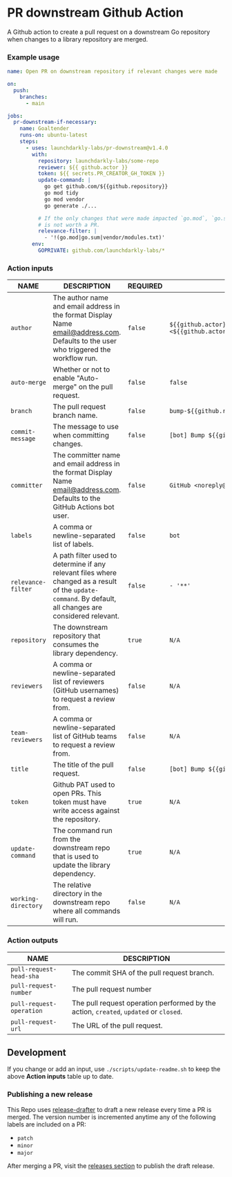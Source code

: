 # PR downstream Github Action
A Github action to create a pull request on a downstream Go repository when changes to a library repository are merged.

### Example usage

```yml
name: Open PR on downstream repository if relevant changes were made

on:
  push:
    branches:
      - main

jobs:
  pr-downstream-if-necessary:
    name: Goaltender
    runs-on: ubuntu-latest
    steps:
      - uses: launchdarkly-labs/pr-downstream@v1.4.0
        with:
          repository: launchdarkly-labs/some-repo
          reviewer: ${{ github.actor }}
          token: ${{ secrets.PR_CREATOR_GH_TOKEN }}
          update-command: |
            go get github.com/${{github.repository}}
            go mod tidy
            go mod vendor
            go generate ./...

          # If the only changes that were made impacted `go.mod`, `go.sum`, and/or `vendor/modules.txt`, then the change
          # is not worth a PR.
          relevance-filter: |
            - '!(go.mod|go.sum|vendor/modules.txt)'
        env:
          GOPRIVATE: github.com/launchdarkly-labs/*
```
### Action inputs

<!-- BEGIN_ACTION_INPUT_TABLE -->
|        NAME         |                                                                        DESCRIPTION                                                                        | REQUIRED |                             DEFAULT                              |
|---------------------|-----------------------------------------------------------------------------------------------------------------------------------------------------------|----------|------------------------------------------------------------------|
| `author`            | The author name and email address in the format Display Name <email@address.com>. Defaults to the user who triggered the workflow run.                    | `false`  | `${{github.actor}} <${{github.actor}}@users.noreply.github.com>` |
| `auto-merge`        | Whether or not to enable "Auto-merge" on the pull request.                                                                                                | `false`  | `false`                                                          |
| `branch`            | The pull request branch name.                                                                                                                             | `false`  | `bump-${{github.repository}}/patch`                              |
| `commit-message`    | The message to use when committing changes.                                                                                                               | `false`  | `[bot] Bump ${{github.event.repository.name}}`                   |
| `committer`         | The committer name and email address in the format Display Name <email@address.com>. Defaults to the GitHub Actions bot user.                             | `false`  | `GitHub <noreply@github.com>`                                    |
| `labels`            | A comma or newline-separated list of labels.                                                                                                              | `false`  | `bot`                                                            |
| `relevance-filter`  | A path filter used to determine if any relevant files where changed as a result of the `update-command`. By default, all changes are considered relevant. | `false`  | `- '**'`                                                         |
| `repository`        | The downstream repository that consumes the library dependency.                                                                                           | `true`   | `N/A`                                                            |
| `reviewers`         | A comma or newline-separated list of reviewers (GitHub usernames) to request a review from.                                                               | `false`  | `N/A`                                                            |
| `team-reviewers`    | A comma or newline-separated list of GitHub teams to request a review from.                                                                               | `false`  | `N/A`                                                            |
| `title`             | The title of the pull request.                                                                                                                            | `false`  | `[bot] Bump ${{github.event.repository.name}}`                   |
| `token`             | Github PAT used to open PRs. This token must have write access against the repository.                                                                    | `true`   | `N/A`                                                            |
| `update-command`    | The command run from the downstream repo that is used to update the library dependency.                                                                   | `true`   | `N/A`                                                            |
| `working-directory` | The relative directory in the downstream repo where all commands will run.                                                                                | `false`  | `N/A`                                                            |
<!-- END_ACTION_INPUT_TABLE -->

### Action outputs

<!-- BEGIN_ACTION_OUTPUT_TABLE -->
|           NAME           |                                      DESCRIPTION                                      |
|--------------------------|---------------------------------------------------------------------------------------|
| `pull-request-head-sha`  | The commit SHA of the pull request branch.                                            |
| `pull-request-number`    | The pull request number                                                               |
| `pull-request-operation` | The pull request operation performed by the action, `created`, `updated` or `closed`. |
| `pull-request-url`       | The URL of the pull request.                                                          |
<!-- END_ACTION_OUTPUT_TABLE -->

## Development

If you change or add an input, use `./scripts/update-readme.sh` to keep the above **Action inputs** table up to date.

### Publishing a new release

This Repo uses [release-drafter](https://github.com/release-drafter/release-drafter) to draft a new release every time a PR is merged. The version number is incremented anytime any of the following labels are included on a PR:

- `patch`
- `minor`
- `major`

After merging a PR, visit the [releases section](https://github.com/launchdarkly-labs/pr-downstream/releases) to publish the draft release.
